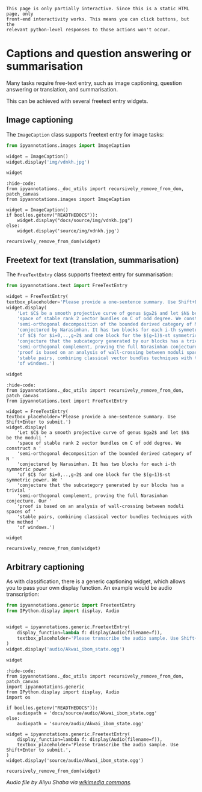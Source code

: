 
```{hint}
This page is only partially interactive. Since this is a static HTML page, only
front-end interactivity works. This means you can click buttons, but the
relevant python-level responses to those actions won't occur.
```

# Captions and question answering or summarisation

Many tasks require free-text entry, such as image captioning,
question answering or translation, and summarisation.

This can be achieved with several freetext entry widgets.

## Image captioning

The `ImageCaption` class supports freetext entry for image tasks:

```python
from ipyannotations.images import ImageCaption

widget = ImageCaption()
widget.display('img/vdnkh.jpg')

widget
```

```{jupyter-execute}
:hide-code:
from ipyannotations._doc_utils import recursively_remove_from_dom, patch_canvas
from ipyannotations.images import ImageCaption

widget = ImageCaption()
if bool(os.getenv("READTHEDOCS")):
    widget.display("docs/source/img/vdnkh.jpg")
else:
    widget.display('source/img/vdnkh.jpg')

recursively_remove_from_dom(widget)
```

## Freetext for text (translation, summarisation)

The `FreeTextEntry` class supports freetext entry for summarisation:

```python
from ipyannotations.text import FreeTextEntry

widget = FreeTextEntry(
textbox_placeholder='Please provide a one-sentence summary. Use Shift+Enter to submit.')
widget.display(
    'Let $C$ be a smooth projective curve of genus $g≥2$ and let $N$ be the moduli '
    'space of stable rank 2 vector bundles on C of odd degree. We construct a '
    'semi-orthogonal decomposition of the bounded derived category of N '
    'conjectured by Narasimhan. It has two blocks for each i-th symmetric power '
    'of $C$ for $i=0,..,g−2$ and one block for the $(g−1)$-st symmetric power. We '
    'conjecture that the subcategory generated by our blocks has a trivial '
    'semi-orthogonal complement, proving the full Narasimhan conjecture. Our '
    'proof is based on an analysis of wall-crossing between moduli spaces of '
    'stable pairs, combining classical vector bundles techniques with the method '
    'of windows.')

widget
```

```{jupyter-execute}
:hide-code:
from ipyannotations._doc_utils import recursively_remove_from_dom, patch_canvas
from ipyannotations.text import FreeTextEntry

widget = FreeTextEntry(
textbox_placeholder='Please provide a one-sentence summary. Use Shift+Enter to submit.')
widget.display(
    'Let $C$ be a smooth projective curve of genus $g≥2$ and let $N$ be the moduli '
    'space of stable rank 2 vector bundles on C of odd degree. We construct a '
    'semi-orthogonal decomposition of the bounded derived category of N '
    'conjectured by Narasimhan. It has two blocks for each i-th symmetric power '
    'of $C$ for $i=0,..,g−2$ and one block for the $(g−1)$-st symmetric power. We '
    'conjecture that the subcategory generated by our blocks has a trivial '
    'semi-orthogonal complement, proving the full Narasimhan conjecture. Our '
    'proof is based on an analysis of wall-crossing between moduli spaces of '
    'stable pairs, combining classical vector bundles techniques with the method '
    'of windows.')

widget

recursively_remove_from_dom(widget)
```

## Arbitrary captioning

As with classification, there is a generic captioning widget, which allows you
to pass your own display function. An example would be audio transcription:

```python
from ipyannotations.generic import FreetextEntry
from IPython.display import display, Audio


widget = ipyannotations.generic.FreetextEntry(
    display_function=lambda f: display(Audio(filename=f)),
    textbox_placeholder='Please transcribe the audio sample. Use Shift+Enter to submit.',
)
widget.display('audio/Akwai_ibom_state.ogg')

widget
```

```{jupyter-execute}
:hide-code:
from ipyannotations._doc_utils import recursively_remove_from_dom, patch_canvas
import ipyannotations.generic
from IPython.display import display, Audio
import os

if bool(os.getenv("READTHEDOCS")):
    audiopath = 'docs/source/audio/Akwai_ibom_state.ogg'
else:
    audiopath = 'source/audio/Akwai_ibom_state.ogg'

widget = ipyannotations.generic.FreetextEntry(
    display_function=lambda f: display(Audio(filename=f)),
    textbox_placeholder='Please transcribe the audio sample. Use Shift+Enter to submit.',
)
widget.display('source/audio/Akwai_ibom_state.ogg')

recursively_remove_from_dom(widget)
```

_Audio file by Aliyu Shaba via [wikimedia commons](https://commons.wikimedia.org/wiki/File:Akwai_ibom_state.ogg)._
